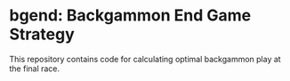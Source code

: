 # bgend: Backgammon End Game Strategy

This repository contains code for calculating optimal backgammon play
at the final race.

